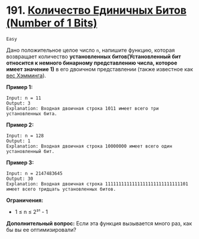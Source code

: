 # 191. [Количество Единичных Битов (Number of 1 Bits)](https://leetcode.com/problems/number-of-1-bits/description/)

`Easy`

Дано положительное целое число `n`, напишите функцию, которая возвращает количество **установленных битов(Установленный бит относится к немного бинарному представлению числа, которое имеет значение 1)** в его двоичном представлении (также известное как [вес Хэмминга](https://en.wikipedia.org/wiki/Hamming_weight)).

**Пример 1:**
```
Input: n = 11
Output: 3
Explanation: Входная двоичная строка 1011 имеет всего три установленных бита.
```

**Пример 2:**
```
Input: n = 128
Output: 1
Explanation: Входная двоичная строка 10000000 имеет всего один установленный бит.
```

**Пример 3:**
```
Input: n = 2147483645
Output: 30
Explanation: Входная двоичная строка 1111111111111111111111111111101 имеет всего тридцать установленных битов.
```

**Ограничения:**

*   1 ≤ n ≤ 2³¹ - 1

**Дополнительный вопрос:** Если эта функция вызывается много раз, как бы вы ее оптимизировали?